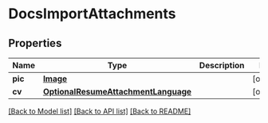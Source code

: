 # DocsImportAttachments


## Properties
Name | Type | Description | Notes
------------ | ------------- | ------------- | -------------
**pic** | [**Image**](Image.md) |  | [optional] 
**cv** | [**OptionalResumeAttachmentLanguage**](OptionalResumeAttachmentLanguage.md) |  | [optional] 

[[Back to Model list]](../README.md#documentation-for-models) [[Back to API list]](../README.md#documentation-for-api-endpoints) [[Back to README]](../README.md)


